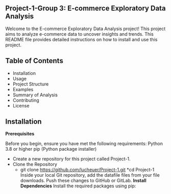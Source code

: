## Project-1-Group 3: E-commerce Exploratory Data Analysis
Welcome to the E-commerce Exploratory Data Analysis project! This project aims to analyze e-commerce data to uncover insights and trends. This README file provides detailed instructions on how to install and use this project.
## Table of Contents
* Installation
* Usage
* Project Structure
* Examples
* Summary of Analysis
* Contributing
* License
## Installation
**Prerequisites**

Before you begin, ensure you have met the following requirements:
Python 3.8 or higher
pip (Python package installer)

* Create a new repository for this project called Project-1. 
* Clone the Repository
  * git clone https://github.com/lucheuer/Project-1.git
  *cd Project-1
Inside your local Git repository, add the datafile files from your file downloads.
Push these changes to GitHub or GitLab.
**Install Dependencies**
Install the required packages using pip:



